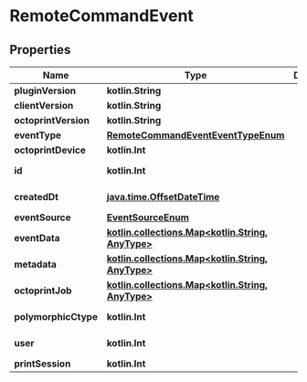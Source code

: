 
# RemoteCommandEvent

## Properties
Name | Type | Description | Notes
------------ | ------------- | ------------- | -------------
**pluginVersion** | **kotlin.String** |  | 
**clientVersion** | **kotlin.String** |  | 
**octoprintVersion** | **kotlin.String** |  | 
**eventType** | [**RemoteCommandEventEventTypeEnum**](RemoteCommandEventEventTypeEnum.md) |  | 
**octoprintDevice** | **kotlin.Int** |  | 
**id** | **kotlin.Int** |  |  [optional] [readonly]
**createdDt** | [**java.time.OffsetDateTime**](java.time.OffsetDateTime.md) |  |  [optional] [readonly]
**eventSource** | [**EventSourceEnum**](EventSourceEnum.md) |  |  [optional]
**eventData** | [**kotlin.collections.Map&lt;kotlin.String, AnyType&gt;**](AnyType.md) |  |  [optional]
**metadata** | [**kotlin.collections.Map&lt;kotlin.String, AnyType&gt;**](AnyType.md) |  |  [optional]
**octoprintJob** | [**kotlin.collections.Map&lt;kotlin.String, AnyType&gt;**](AnyType.md) |  |  [optional]
**polymorphicCtype** | **kotlin.Int** |  |  [optional] [readonly]
**user** | **kotlin.Int** |  |  [optional] [readonly]
**printSession** | **kotlin.Int** |  |  [optional]



